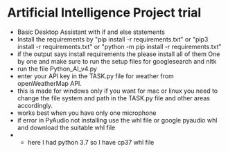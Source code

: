 # Artificial Intelligence Project trial
- Basic Desktop Assistant with if and else statements
- Install the requirements by "pip install -r requirements.txt" or "pip3 install -r requirements.txt" or "python -m pip install -r requirements.txt"
- if the output says install requirements the please install all of them One by one and make sure to run the setup files for googlesearch and nltk
- run the file Python_AI_v4.py
- enter your API key in the TASK.py file for weather from openWeatherMap API.
- this is made for windows only if you want for mac or linux you need to change the file system and path in the TASK.py file and other areas accordingly.
- works best when you have only one microphone
- if error in PyAudio not installing use the whl file or google pyaudio whl and download the suitable whl file 
- - here I had python 3.7 so I have cp37 whl file
